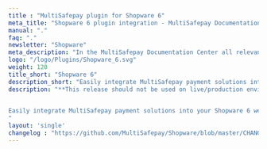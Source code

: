 ```yaml
---
title : "MultiSafepay plugin for Shopware 6"
meta_title: "Shopware 6 plugin integration - MultiSafepay Documentation Center"
manual: "."
faq: "."
newsletter: "Shopware"
meta_description: "In the MultiSafepay Documentation Center all relevant information regarding our Plugins and API. As well as Support pages for Payment Method, Tools and General Questions. You can also find the contact details of our Support Team and Integration Team."
logo: "/logo/Plugins/Shopware_6.svg"
weight: 120
title_short: "Shopware 6"
description_short: "Easily integrate MultiSafepay payment solutions into your Shopware 6 webshop with the free plugin."
description: "**This release should not be used on live/production environments, as it may contain bugs and/or limited functionality. It does not contain our full range of features and or functionalities as Shopware 6 is currently in the latest testing phase. The latest 6.1 build has not yet been released.**

    
Easily integrate MultiSafepay payment solutions into your Shopware 6 webshop with the free plugin.
"
layout: 'single'
changelog : "https://github.com/MultiSafepay/Shopware/blob/master/CHANGELOG.md"
---
```


